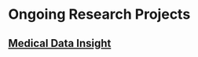 # Ongoing Research Projects

## [Medical Data Insight](https://kucc.gitbook.io/medicaldatainsight/)

## 


